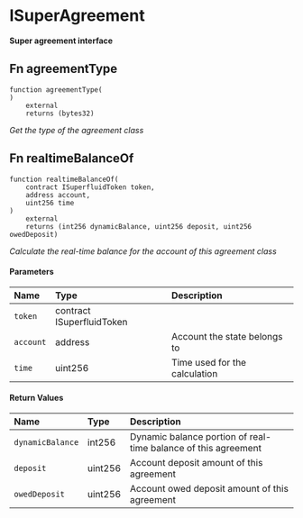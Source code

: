 # ISuperAgreement

**Super agreement interface**

## Fn agreementType

```solidity
function agreementType(
) 
    external 
    returns (bytes32)
```
_Get the type of the agreement class_

## Fn realtimeBalanceOf

```solidity
function realtimeBalanceOf(
    contract ISuperfluidToken token,
    address account,
    uint256 time
) 
    external 
    returns (int256 dynamicBalance, uint256 deposit, uint256 owedDeposit)
```
_Calculate the real-time balance for the account of this agreement class_

#### Parameters

| Name | Type | Description |
| :--- | :--- | :---------- |
| `token` | contract ISuperfluidToken |  |
| `account` | address | Account the state belongs to |
| `time` | uint256 | Time used for the calculation |

#### Return Values

| Name | Type | Description |
| :--- | :--- | :---------- |
| `dynamicBalance` | int256 | Dynamic balance portion of real-time balance of this agreement |
| `deposit` | uint256 | Account deposit amount of this agreement |
| `owedDeposit` | uint256 | Account owed deposit amount of this agreement |

